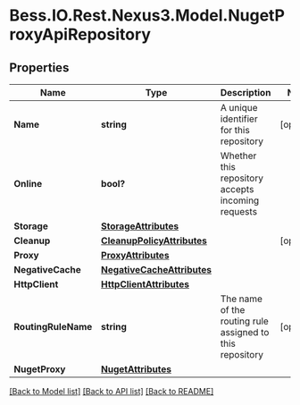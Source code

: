 # Bess.IO.Rest.Nexus3.Model.NugetProxyApiRepository
## Properties

Name | Type | Description | Notes
------------ | ------------- | ------------- | -------------
**Name** | **string** | A unique identifier for this repository | [optional] 
**Online** | **bool?** | Whether this repository accepts incoming requests | 
**Storage** | [**StorageAttributes**](StorageAttributes.md) |  | 
**Cleanup** | [**CleanupPolicyAttributes**](CleanupPolicyAttributes.md) |  | [optional] 
**Proxy** | [**ProxyAttributes**](ProxyAttributes.md) |  | 
**NegativeCache** | [**NegativeCacheAttributes**](NegativeCacheAttributes.md) |  | 
**HttpClient** | [**HttpClientAttributes**](HttpClientAttributes.md) |  | 
**RoutingRuleName** | **string** | The name of the routing rule assigned to this repository | [optional] 
**NugetProxy** | [**NugetAttributes**](NugetAttributes.md) |  | 

[[Back to Model list]](../README.md#documentation-for-models) [[Back to API list]](../README.md#documentation-for-api-endpoints) [[Back to README]](../README.md)

